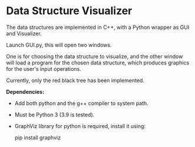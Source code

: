 # Data Structure Visualizer
The data structures are implemented in C++, with a Python wrapper as GUI and Visualizer.

Launch GUI.py, this will open two windows.

One is for choosing the data structure to visualize, and the other window will load a program for the chosen data structure, which produces graphics for the user's input operations.

Currently, only the red black tree has been implemented.
 
 **Dependencies:**
 
  * Add both python and the g++ compiler to system path.
  
  * Must be Python 3 (3.9 is tested).
  
  * GraphViz library for python is required, install it using:
  
      pip install graphviz
  
 
 
